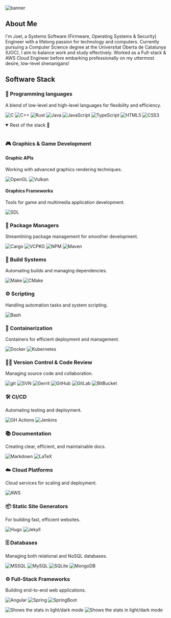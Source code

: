 ![banner](https://github.com/user-attachments/assets/f2a9723a-aae5-4128-b978-c15bc188efca)

## About Me

I'm Joel, a Systems Software (Firmware, Operating Systems & Security) Engineer with a lifelong passion for technology and computers. Currently pursuing a Computer Science degree at the Universitat Oberta de Catalunya (UOC), I aim to balance work and study effectively. Worked as a Full-stack & AWS Cloud Engineer before embarking professionally on my uttermost desire, low-level shenanigans!

## Software Stack

### 🔧 Programming languages

A blend of low-level and high-level languages for flexibility and efficiency.

![C](https://img.shields.io/badge/C-00599C?style=for-the-badge&logo=c&logoColor=white)
![C++](https://img.shields.io/badge/C%2B%2B-00599C?style=for-the-badge&logo=c%2B%2B&logoColor=white)
![Rust](https://img.shields.io/badge/Rust-black?style=for-the-badge&logo=rust&logoColor=#E57324)
![Java](https://img.shields.io/badge/Java-orange?style=for-the-badge&logo=java)
![JavaScript](https://img.shields.io/badge/JavaScript-323330?style=for-the-badge&logo=javascript&logoColor=F7DF1E)
![TypeScript](https://img.shields.io/badge/TypeScript-007ACC?style=for-the-badge&logo=typescript&logoColor=white)
![HTML5](https://img.shields.io/badge/HTML5-E34F26?style=for-the-badge&logo=html5&logoColor=white)
![CSS3](https://img.shields.io/badge/CSS3-1572B6?style=for-the-badge&logo=css3&logoColor=white)

<details open>
<summary>Rest of the stack 🔩</summary>
<br>

### 🎮 Graphics & Game Development

#### Graphic APIs

Working with advanced graphics rendering techniques.

![OpenGL](https://img.shields.io/badge/OpenGL-FFFFFF?style=for-the-badge&logo=opengl)
![Vulkan](https://img.shields.io/badge/Vulkan-a51e22?style=for-the-badge&logo=vulkan)

#### Graphics Frameworks

Tools for game and multimedia application development.

![SDL](https://img.shields.io/badge/SDL-173556?style=for-the-badge&logo=sdl)

### 🔧 Package Managers

Streamlining package management for smoother development.

![Cargo](https://img.shields.io/badge/Cargo-black?style=for-the-badge&logo=rust&logoColor=#E57324)
![VCPKG](https://img.shields.io/badge/VCPKG-666666?style=for-the-badge&logo=microsoft&logoColor=white)
![NPM](https://img.shields.io/badge/npm-CB3837?style=for-the-badge&logo=npm&logoColor=white)
![Maven](https://img.shields.io/badge/apache_maven-C71A36?style=for-the-badge&logo=apachemaven&logoColor=white)

### 🔨 Build Systems

Automating builds and managing dependencies.

![Make](https://img.shields.io/badge/Make-666666?style=for-the-badge&logo=make&logoColor=white)
![CMake](https://img.shields.io/badge/CMake-064F8C?style=for-the-badge&logo=cmake&logoColor=white)

### ⚙️ Scripting

Handling automation tasks and system scripting.

![Bash](https://img.shields.io/badge/Shell_Script-121011?style=for-the-badge&logo=gnu-bash&logoColor=white)

### 🚢 Containerization

Containers for efficient deployment and management.

![Docker](https://img.shields.io/badge/Docker-2CA5E0?style=for-the-badge&logo=docker&logoColor=white)
![Kubernetes](https://img.shields.io/badge/kubernetes-326ce5.svg?&style=for-the-badge&logo=kubernetes&logoColor=white)

### 🧑‍💻 Version Control & Code Review

Managing source code and collaboration.

![git](https://img.shields.io/badge/GIT-E44C30?style=for-the-badge&logo=git&logoColor=white)
![SVN](https://img.shields.io/badge/SVN-709ac8?style=for-the-badge&logo=svn&logoColor=white)
![Gerrit](https://img.shields.io/badge/Gerrit-242169?style=for-the-badge&logo=gerrit&logoColor=white)
![GitHub](https://img.shields.io/badge/GitHub-100000?style=for-the-badge&logo=github&logoColor=white)
![GitLab](https://img.shields.io/badge/GitLab-330F63?style=for-the-badge&logo=gitlab&logoColor=white)
![BitBucket](https://img.shields.io/badge/Bitbucket-0747a6?style=for-the-badge&logo=bitbucket&logoColor=white)

### 🛠️ CI/CD

Automating testing and deployment.

![GH Actions](https://img.shields.io/badge/GitHub_Actions-2088FF?style=for-the-badge&logo=github-actions&logoColor=white)
![Jenkins](https://img.shields.io/badge/Jenkins-49728B?style=for-the-badge&logo=jenkins&logoColor=white)

### 📚 Documentation

Creating clear, efficient, and maintainable docs.

![Markdown](https://img.shields.io/badge/Markdown-000000?style=for-the-badge&logo=markdown&logoColor=white)
![LaTeX](https://img.shields.io/badge/LaTeX-47A141?style=for-the-badge&logo=LaTeX&logoColor=white)

### ☁️ Cloud Platforms

Cloud services for scaling and deployment.

![AWS](https://img.shields.io/badge/Amazon_AWS-FF9900?style=for-the-badge&logo=amazonaws&logoColor=white)

### 📦 Static Site Generators

For building fast, efficient websites.

![Hugo](https://img.shields.io/badge/Hugo-FF4088?style=for-the-badge&logo=hugo&logoColor=white)
![Jekyll](https://img.shields.io/badge/Jekyll-CC0000?style=for-the-badge&logo=Jekyll&logoColor=white)

### 🗄️ Databases

Managing both relational and NoSQL databases.

![MSSQL](https://img.shields.io/badge/Microsoft_SQL_Server-CC2927?style=for-the-badge&logo=microsoft-sql-server&logoColor=white)
![MySQL](https://img.shields.io/badge/MySQL-005C84?style=for-the-badge&logo=mysql&logoColor=white)
![SQLite](https://img.shields.io/badge/Sqlite-003B57?style=for-the-badge&logo=sqlite&logoColor=white)
![MongoDB](https://img.shields.io/badge/MongoDB-4EA94B?style=for-the-badge&logo=mongodb&logoColor=white)

### ⚙️ Full-Stack Frameworks

Building end-to-end web applications.

![Angular](https://img.shields.io/badge/Angular-DD0031?style=for-the-badge&logo=angular&logoColor=white)
![Spring](https://img.shields.io/badge/Spring-6DB33F?style=for-the-badge&logo=spring&logoColor=white)
![SpringBoot](https://img.shields.io/badge/Spring_Boot-6DB33F?style=for-the-badge&logo=spring-boot&logoColor=white)

</details>

<picture>
  <source media="(prefers-color-scheme: dark)" srcset="https://api.githubtrends.io/user/svg/cakehonolulu/repos?time_range=one_year&loc_metric=changed&theme=dark">
  <source media="(prefers-color-scheme: light)" srcset="https://api.githubtrends.io/user/svg/cakehonolulu/repos?time_range=one_year&loc_metric=changed&theme=classic">
  <img alt="Shows the stats in light/dark mode" src="https://api.githubtrends.io/user/svg/cakehonolulu/repos?time_range=one_year&loc_metric=changed&theme=dark">
</picture>

  
<picture>
  <source media="(prefers-color-scheme: dark)" srcset="https://api.githubtrends.io/user/svg/cakehonolulu/langs?time_range=one_year&use_percent=True&loc_metric=changed&theme=dark">
  <source media="(prefers-color-scheme: light)" srcset="https://api.githubtrends.io/user/svg/cakehonolulu/langs?time_range=one_year&use_percent=True&loc_metric=changed&theme=classic">
  <img alt="Shows the stats in light/dark mode" src="https://api.githubtrends.io/user/svg/cakehonolulu/langs?time_range=one_year&use_percent=True&loc_metric=changed&theme=dark">
</picture>
    
